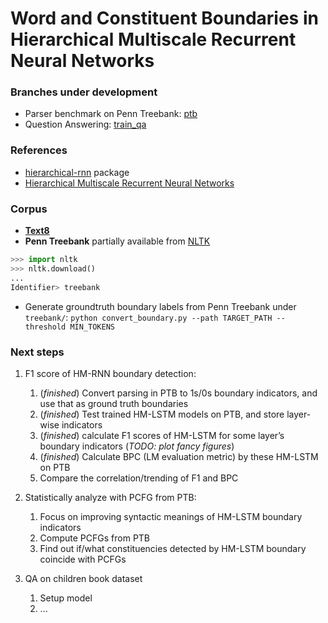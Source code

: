 # Word and Constituent Boundaries in Hierarchical Multiscale Recurrent Neural Networks

### Branches under development
* Parser benchmark on Penn Treebank: [ptb](https://github.com/guangyuzh/nlu-hmrnn/tree/ptb)
* Question Answering: [train_qa](https://github.com/guangyuzh/nlu-hmrnn/tree/train_qa)

### References
* [hierarchical-rnn](https://github.com/n-s-f/hierarchical-rnn) package
* [Hierarchical Multiscale Recurrent Neural Networks](https://arxiv.org/abs/1609.01704)

### Corpus
* **[Text8](https://github.com/guangyuzh/nlu-hmrnn/blob/master/hierarchical-rnn/text8.txt)** 
* **Penn Treebank** partially available from [NLTK](http://www.nltk.org/nltk_data/)
```python
>>> import nltk
>>> nltk.download()
...
Identifier> treebank
```
* Generate groundtruth boundary labels from Penn Treebank under `treebank/`:
`python convert_boundary.py --path TARGET_PATH --threshold MIN_TOKENS`

### Next steps
1. F1 score of HM-RNN boundary detection:
    1. (*finished*) Convert parsing in PTB to 1s/0s boundary indicators, and use that as ground truth boundaries
    2. (*finished*) Test trained HM-LSTM models on PTB, and store layer-wise indicators
    3. (*finished*) calculate F1 scores of HM-LSTM for some layer’s boundary indicators (*TODO: plot fancy figures*)
    3. (*finished*) Calculate BPC (LM evaluation metric) by these HM-LSTM on PTB
    4. Compare the correlation/trending of F1 and BPC

1. Statistically analyze with PCFG from PTB:
    1. Focus on improving syntactic meanings of HM-LSTM boundary indicators
    2. Compute PCFGs from PTB
    3. Find out if/what constituencies detected by HM-LSTM boundary coincide with PCFGs
    
1. QA on children book dataset
    1. Setup model
    2. ...